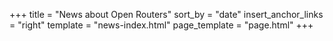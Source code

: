 +++
title = "News about Open Routers"
sort_by = "date"
insert_anchor_links = "right"
template = "news-index.html"
page_template = "page.html"
+++